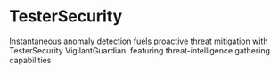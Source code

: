 # TesterSecurity
Instantaneous anomaly detection fuels proactive threat mitigation with TesterSecurity VigilantGuardian. featuring threat-intelligence gathering capabilities
